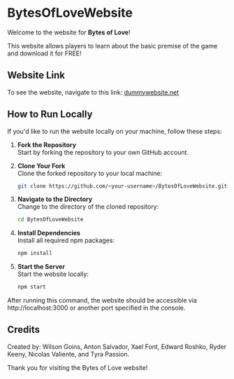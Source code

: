 # BytesOfLoveWebsite

Welcome to the website for **Bytes of Love**!

This website allows players to learn about the basic premise of the game and download it for FREE!

## Website Link

To see the website, navigate to this link: [dummywebsite.net](http://dummywebsite.net)

## How to Run Locally

If you'd like to run the website locally on your machine, follow these steps:

1. **Fork the Repository**  
   Start by forking the repository to your own GitHub account.

2. **Clone Your Fork**  
   Clone the forked repository to your local machine:
   ```bash
   git clone https://github.com/<your-username>/BytesOfLoveWebsite.git
   ``` 
3. **Navigate to the Directory**  
   Change to the directory of the cloned repository:
   ```bash
   cd BytesOfLoveWebsite
   ``` 

4. **Install Dependencies**  
   Install all required npm packages:
   ```bash
   npm install
   ``` 

5. **Start the Server**  
   Start the website locally:
   ```bash
   npm start
   ``` 

After running this command, the website should be accessible via http://localhost:3000 or another port specified in the console.

## Credits 

Created by: Wilson Goins, Anton Salvador, Xael Font, Edward Roshko, Ryder Keeny, Nicolas Valiente, and Tyra Passion.

Thank you for visiting the Bytes of Love website!
